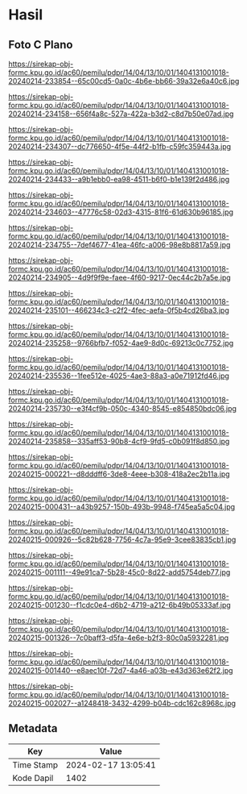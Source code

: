 # Hasil

## Foto C Plano

https://sirekap-obj-formc.kpu.go.id/ac60/pemilu/pdpr/14/04/13/10/01/1404131001018-20240214-233854--65c00cd5-0a0c-4b6e-bb66-39a32e6a40c6.jpg

https://sirekap-obj-formc.kpu.go.id/ac60/pemilu/pdpr/14/04/13/10/01/1404131001018-20240214-234158--656f4a8c-527a-422a-b3d2-c8d7b50e07ad.jpg

https://sirekap-obj-formc.kpu.go.id/ac60/pemilu/pdpr/14/04/13/10/01/1404131001018-20240214-234307--dc776650-4f5e-44f2-b1fb-c59fc359443a.jpg

https://sirekap-obj-formc.kpu.go.id/ac60/pemilu/pdpr/14/04/13/10/01/1404131001018-20240214-234433--a9b1ebb0-ea98-4511-b6f0-b1e139f2d486.jpg

https://sirekap-obj-formc.kpu.go.id/ac60/pemilu/pdpr/14/04/13/10/01/1404131001018-20240214-234603--47776c58-02d3-4315-81f6-61d630b96185.jpg

https://sirekap-obj-formc.kpu.go.id/ac60/pemilu/pdpr/14/04/13/10/01/1404131001018-20240214-234755--7def4677-41ea-46fc-a006-98e8b8817a59.jpg

https://sirekap-obj-formc.kpu.go.id/ac60/pemilu/pdpr/14/04/13/10/01/1404131001018-20240214-234905--4d9f9f9e-faee-4f60-9217-0ec44c2b7a5e.jpg

https://sirekap-obj-formc.kpu.go.id/ac60/pemilu/pdpr/14/04/13/10/01/1404131001018-20240214-235101--466234c3-c2f2-4fec-aefa-0f5b4cd26ba3.jpg

https://sirekap-obj-formc.kpu.go.id/ac60/pemilu/pdpr/14/04/13/10/01/1404131001018-20240214-235258--9766bfb7-f052-4ae9-8d0c-69213c0c7752.jpg

https://sirekap-obj-formc.kpu.go.id/ac60/pemilu/pdpr/14/04/13/10/01/1404131001018-20240214-235536--1fee512e-4025-4ae3-88a3-a0e71912fd46.jpg

https://sirekap-obj-formc.kpu.go.id/ac60/pemilu/pdpr/14/04/13/10/01/1404131001018-20240214-235730--e3f4cf9b-050c-4340-8545-e854850bdc06.jpg

https://sirekap-obj-formc.kpu.go.id/ac60/pemilu/pdpr/14/04/13/10/01/1404131001018-20240214-235858--335aff53-90b8-4cf9-9fd5-c0b091f8d850.jpg

https://sirekap-obj-formc.kpu.go.id/ac60/pemilu/pdpr/14/04/13/10/01/1404131001018-20240215-000221--d8dddff6-3de8-4eee-b308-418a2ec2b11a.jpg

https://sirekap-obj-formc.kpu.go.id/ac60/pemilu/pdpr/14/04/13/10/01/1404131001018-20240215-000431--a43b9257-150b-493b-9948-f745ea5a5c04.jpg

https://sirekap-obj-formc.kpu.go.id/ac60/pemilu/pdpr/14/04/13/10/01/1404131001018-20240215-000926--5c82b628-7756-4c7a-95e9-3cee83835cb1.jpg

https://sirekap-obj-formc.kpu.go.id/ac60/pemilu/pdpr/14/04/13/10/01/1404131001018-20240215-001111--49e91ca7-5b28-45c0-8d22-add5754deb77.jpg

https://sirekap-obj-formc.kpu.go.id/ac60/pemilu/pdpr/14/04/13/10/01/1404131001018-20240215-001230--f1cdc0e4-d6b2-4719-a212-6b49b05333af.jpg

https://sirekap-obj-formc.kpu.go.id/ac60/pemilu/pdpr/14/04/13/10/01/1404131001018-20240215-001326--7c0baff3-d5fa-4e6e-b2f3-80c0a5932281.jpg

https://sirekap-obj-formc.kpu.go.id/ac60/pemilu/pdpr/14/04/13/10/01/1404131001018-20240215-001440--e8aec10f-72d7-4a46-a03b-e43d363e62f2.jpg

https://sirekap-obj-formc.kpu.go.id/ac60/pemilu/pdpr/14/04/13/10/01/1404131001018-20240215-002027--a1248418-3432-4299-b04b-cdc162c8968c.jpg


## Metadata

| Key        | Value               |
| ---------- | ------------------- |
| Time Stamp | 2024-02-17 13:05:41 |
| Kode Dapil | 1402                |



